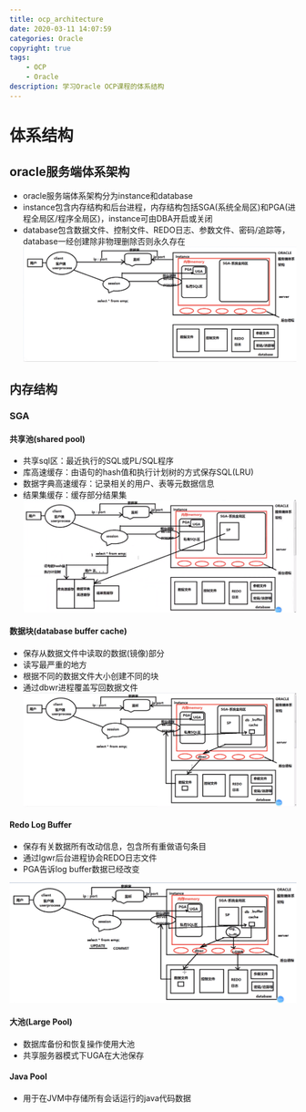 ```yaml
---
title: ocp_architecture
date: 2020-03-11 14:07:59
categories: Oracle
copyright: true
tags:
    - OCP
    - Oracle
description: 学习Oracle OCP课程的体系结构
---
```


# 体系结构
## oracle服务端体系架构
* oracle服务端体系架构分为instance和database
* instance包含内存结构和后台进程，内存结构包括SGA(系统全局区)和PGA(进程全局区/程序全局区)，instance可由DBA开启或关闭
* database包含数据文件、控制文件、REDO日志、参数文件、密码/追踪等，database一经创建除非物理删除否则永久存在
![ORACLE_ARCHITECTURE](ocp-architecture/ORACLE_ARCHITECTURE.png)

## 内存结构
### SGA
#### 共享池(shared pool)
* 共享sql区：最近执行的SQL或PL/SQL程序
* 库高速缓存：由语句的hash值和执行计划树的方式保存SQL(LRU)
* 数据字典高速缓存：记录相关的用户、表等元数据信息
* 结果集缓存：缓存部分结果集
![oracle_sp](ocp-architecture/oracle_sp.png)

####  数据块(database buffer cache)
* 保存从数据文件中读取的数据(镜像)部分
* 读写最严重的地方
* 根据不同的数据文件大小创建不同的块
* 通过dbwr进程覆盖写回数据文件
![oracle_sp](ocp-architecture/oracle_dbbuffer.png)

#### Redo Log Buffer
* 保存有关数据所有改动信息，包含所有重做语句条目
* 通过lgwr后台进程协会REDO日志文件
* PGA告诉log buffer数据已经改变
  
![oracle_sp](ocp-architecture/oracle_logbuffer.png)

#### 大池(Large Pool)
* 数据库备份和恢复操作使用大池
* 共享服务器模式下UGA在大池保存

#### Java Pool
* 用于在JVM中存储所有会话运行的java代码数据





